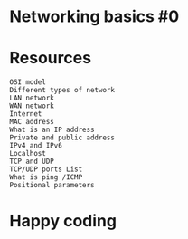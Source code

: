 # Networking basics #0
# Resources
	OSI model
	Different types of network
	LAN network
	WAN network
	Internet
	MAC address
	What is an IP address
	Private and public address
	IPv4 and IPv6
	Localhost
	TCP and UDP
	TCP/UDP ports List
	What is ping /ICMP
	Positional parameters
# Happy coding
